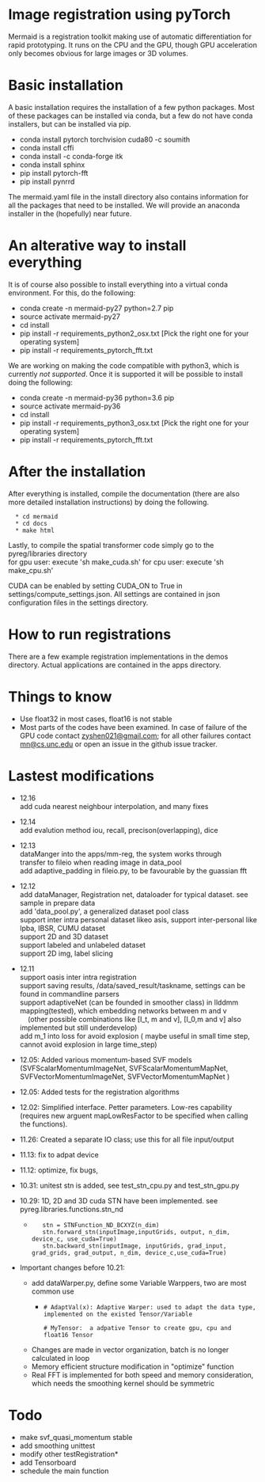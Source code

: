 # Image registration using pyTorch

Mermaid is a registration toolkit making use of automatic differentiation for rapid prototyping. It runs on the CPU and the GPU, though GPU acceleration only becomes obvious for large images or 3D volumes. 

# Basic installation

A basic installation requires the installation of a few python packages. Most of these packages can be installed via conda, but a few do not have conda installers, but can be installed via pip. 

  * conda install pytorch torchvision cuda80 -c soumith
  * conda install cffi
  * conda install -c conda-forge itk
  * conda install sphinx
  * pip install pytorch-fft
  * pip install pynrrd

 The mermaid.yaml file in the install directory also contains information for all the packages that need to be installed. We will provide an anaconda installer in the (hopefully) near future.

# An alterative way to install everything

It is of course also possible to install everything into a virtual conda environment. For this, do the following:

   * conda create -n mermaid-py27 python=2.7 pip
   * source activate mermaid-py27
   * cd install
   * pip install -r requirements_python2_osx.txt  [Pick the right one for your operating system]
   * pip install -r requirements_pytorch_fft.txt

We are working on making the code compatible with python3, which is currently *not supported*. Once it is supported it will be possible to install doing the following:

   * conda create -n mermaid-py36 python=3.6 pip
   * source activate mermaid-py36
   * cd install
   * pip install -r requirements_python3_osx.txt  [Pick the right one for your operating system]
   * pip install -r requirements_pytorch_fft.txt

# After the installation

After everything is installed, compile the documentation (there are also more detailed installation instructions) by doing the following.

      * cd mermaid
      * cd docs
      * make html

Lastly, to compile the spatial transformer code simply go to the pyreg/libraries directory \
  for gpu user: execute 'sh make_cuda.sh'
  for cpu user: execute 'sh make_cpu.sh'

CUDA can be enabled by setting CUDA_ON to True in settings/compute_settings.json. All settings are contained in json configuration files in the settings directory. 

# How to run registrations

There are a few example registration implementations in the demos directory. Actual applications are contained in the apps directory.

# Things to know

* Use float32 in most cases, float16 is not stable
* Most parts of the codes have been examined. In case of failure of the GPU code contact zyshen021@gmail.com; for all other failures contact mn@cs.unc.edu or open an issue in the github issue tracker.
    
# Lastest modifications
  * 12.16\
             add cuda nearest neighbour interpolation, and many fixes
  * 12.14\
             add evalution method iou, recall, precison(overlapping), dice
  * 12.13\
             dataManger into the apps/mm-reg, the system works through\
             transfer to fileio when reading image in data_pool\
             add adaptive_padding in fileio.py, to be favourable by the guassian fft
  * 12.12\
             add dataManager, Registration net, dataloader for typical dataset. see sample in prepare data\
             add 'data_pool.py', a generalized dataset pool class\
             support inter intra personal dataset likeo asis, support inter-personal like lpba, IBSR, CUMU dataset\
             support 2D and 3D dataset\
             support labeled and unlabeled dataset\
             support 2D img, label slicing
  * 12.11\
             support oasis inter intra registration\
             support saving results, /data/saved_result/taskname,  settings can be found in commandline parsers\
             support adaptiveNet (can be founded in smoother class) in llddmm mapping(tested),  which embedding networks between m and v\
             &nbsp;&nbsp;&nbsp;  (other possible combinations like [I_t, m and v], [I_0,m and v]  also implemented but still underdevelop)\
             add m_1 into loss for avoid explosion ( maybe useful in small time step, cannot avoid explosion in large time_step)

  * 12.05:   Added various momentum-based SVF models (SVFScalarMomentumImageNet, SVFScalarMomentumMapNet, SVFVectorMomentumImageNet, SVFVectorMomentumMapNet )
  * 12.05:   Added tests for the registration algorithms
  * 12.02:   Simplified interface. Petter parameters. Low-res capability (requires new arguent mapLowResFactor to be specified when calling the functions).
  * 11.26:   Created a separate IO class; use this for all file input/output
  * 11.13:   fix to adpat device
  * 11.12:   optimize, fix bugs, 
  * 10.31:   unitest stn is added, see test_stn_cpu.py and test_stn_gpu.py
  * 10.29:   1D, 2D and 3D cuda STN have been implemented. see pyreg.libraries.functions.stn_nd
    *        stn = STNFunction_ND_BCXYZ(n_dim)
             stn.forward_stn(inputImage,inputGrids, output, n_dim, device_c, use_cuda=True)
             stn.backward_stn(inputImage, inputGrids, grad_input, grad_grids, grad_output, n_dim, device_c,use_cuda=True)


  * Important changes before 10.21:
    * add dataWarper.py, define some Variable Warppers, two are most common use
      *     # AdaptVal(x): Adaptive Warper: used to adapt the data type, implemented on the existed Tensor/Variable
                
            # MyTensor:  a adpative Tensor to create gpu, cpu and float16 Tensor

    * Changes are made in vector organization, batch is no longer calculated in loop
    * Memory efficient structure modification in "optimize" function
    * Real FFT is implemented for both speed and memory consideration, which needs the smoothing kernel should be symmetric 


# Todo
  * make svf_quasi_momentum stable
  * add smoothing unittest
  * modify other testRegistration*
  * add Tensorboard
  * schedule the main function
  
